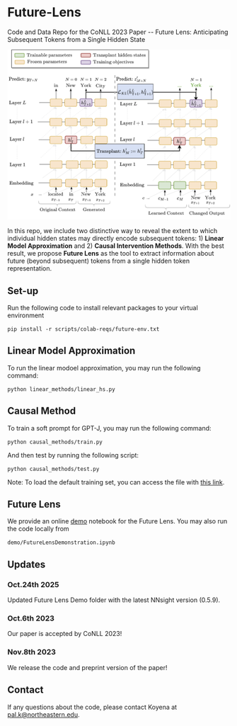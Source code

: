 # Future-Lens
Code and Data Repo for the CoNLL 2023 Paper -- Future Lens: Anticipating Subsequent Tokens from a Single Hidden State

![alt text](img/main.png "Main Fig")

In this repo, we include two distinctive way to reveal the extent to which individual hidden states may directly encode subsequent tokens: 1) **Linear Model Approximation** and 2) **Causal Intervention Methods**. With the best result, we propose **Future Lens** as the tool to extract information about future (beyond subsequent) tokens from a single hidden token representation.

## Set-up
Run the following code to install relevant packages to your virtual environment
```
pip install -r scripts/colab-reqs/future-env.txt
```
## Linear Model Approximation
To run the linear modoel approximation, you may run the following command:
```
python linear_methods/linear_hs.py
```

## Causal Method
To train a soft prompt for GPT-J, you may run the following command:
```
python causal_methods/train.py
```
And then test by running the following script:
```
python causal_methods/test.py
```
Note: To load the default training set, you can access the file with [this link](https://baulab.us/u/koyena/data/future-lens/training_data_teacher_100000.csv).

## Future Lens
We provide an online [demo](https://colab.research.google.com/github/KoyenaPal/future-lens/blob/main/demo/FutureLensDemonstration.ipynb) notebook for the Future Lens. You may also run the code locally from 
```
demo/FutureLensDemonstration.ipynb
```
## Updates

### Oct.24th 2025
Updated Future Lens Demo folder with the latest NNsight version (0.5.9).

### Oct.6th 2023
Our paper is accepted by CoNLL 2023!

### Nov.8th 2023
We release the code and preprint version of the paper! 


## Contact
If any questions about the code, please contact Koyena at pal.k@northeastern.edu.
